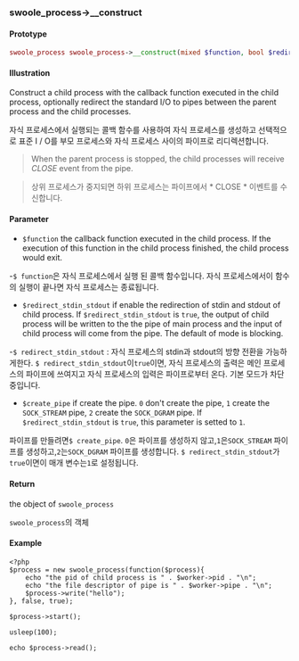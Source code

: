 ### swoole_process->__construct

#### Prototype

```php
swoole_process swoole_process->__construct(mixed $function, bool $redirect_stdin_stdout = false, int $create_pipe = 2);
```

#### Illustration

Construct a child process with the callback function executed in the child process, optionally redirect the standard I/O to pipes between the parent process and the child processes.

자식 프로세스에서 실행되는 콜백 함수를 사용하여 자식 프로세스를 생성하고 선택적으로 표준 I / O를 부모 프로세스와 자식 프로세스 사이의 파이프로 리디렉션합니다.

> When the parent process is stopped, the child processes will receive *CLOSE* event from the pipe.

> 상위 프로세스가 중지되면 하위 프로세스는 파이프에서 * CLOSE * 이벤트를 수신합니다.

#### Parameter

- `$function` the callback function executed in the child process. If the execution of this function in the child process finished, the child process would exit.

-`$ function`은 자식 프로세스에서 실행 된 콜백 함수입니다. 자식 프로세스에서이 함수의 실행이 끝나면 자식 프로세스는 종료됩니다.

- `$redirect_stdin_stdout` if enable the redirection of stdin and stdout of child process. If `$redirect_stdin_stdout` is `true`, the output of child process will be written to the the pipe of main process and the input of child process will come from the pipe. The default of mode is blocking. 

-`$ redirect_stdin_stdout` : 자식 프로세스의 stdin과 stdout의 방향 전환을 가능하게한다. `$ redirect_stdin_stdout`이`true`이면, 자식 프로세스의 출력은 메인 프로세스의 파이프에 쓰여지고 자식 프로세스의 입력은 파이프로부터 온다. 기본 모드가 차단 중입니다.

- `$create_pipe` if create the pipe. `0` don't create the pipe, `1` create the `SOCK_STREAM` pipe, `2` create the `SOCK_DGRAM` pipe. If `$redirect_stdin_stdout` is `true`, this parameter is setted to `1`. 

파이프를 만들려면`$ create_pipe`. `0`은 파이프를 생성하지 않고,`1`은`SOCK_STREAM` 파이프를 생성하고,`2`는`SOCK_DGRAM` 파이프를 생성합니다. `$ redirect_stdin_stdout`가`true`이면이 매개 변수는`1`로 설정됩니다.

#### Return

the object of `swoole_process`

`swoole_process`의 객체

#### Example
```
<?php
$process = new swoole_process(function($process){
    echo "the pid of child process is " . $worker->pid . "\n";
    echo "the file descriptor of pipe is " . $worker->pipe . "\n";
    $process->write("hello");
}, false, true);

$process->start();

usleep(100);

echo $process->read();
```
